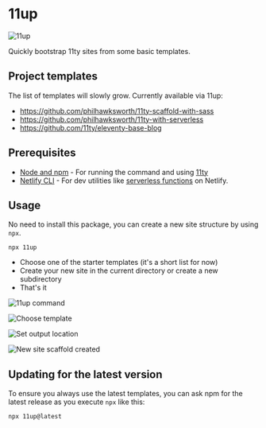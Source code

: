 # 11up

![11up](https://user-images.githubusercontent.com/5865/104914612-51a29a80-5987-11eb-9937-068e425ef3b5.jpg "11up")

Quickly bootstrap 11ty sites from some basic templates.


## Project templates

The list of templates will slowly grow. Currently available via 11up:

- https://github.com/philhawksworth/11ty-scaffold-with-sass
- https://github.com/philhawksworth/11ty-with-serverless
- https://github.com/11ty/eleventy-base-blog


## Prerequisites

- [Node and npm](https://nodejs.org) - For running the command and using [11ty](https://11ty.dev)
- [Netlify CLI](https://github.com/netlify/cli) - For dev utilities like [serverless functions](https://www.netlify.com/products/functions/?utm_source=github&utm_medium=11up-pnh&utm_campaign=devex) on Netlify.

## Usage

No need to install this package, you can create a new site structure by using `npx`.

`npx 11up`

- Choose one of the starter templates (it's a short list for now)
- Create your new site in the current directory or create a new subdirectory
- That's it


![11up command](https://user-images.githubusercontent.com/5865/105028378-dd303000-5a48-11eb-9b03-35adecf20a6c.jpg "11up command")

![Choose template](https://user-images.githubusercontent.com/5865/105028403-e4efd480-5a48-11eb-8d67-4ad8a28fd7ee.jpg "Choose template")

![Set output location](https://user-images.githubusercontent.com/5865/105028427-eb7e4c00-5a48-11eb-8795-2dbd162db166.jpg "Set output location")

![New site scaffold created](https://user-images.githubusercontent.com/5865/105028434-ede0a600-5a48-11eb-8a93-3ab77661dfed.jpg "New site scaffold created")


## Updating for the latest version

To ensure you always use the latest templates, you can ask npm for the latest release as you execute `npx` like this:

`npx 11up@latest`
